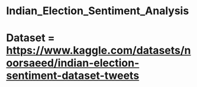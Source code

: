 # Indian_Election_Sentiment_Analysis

# Dataset = https://www.kaggle.com/datasets/noorsaeed/indian-election-sentiment-dataset-tweets